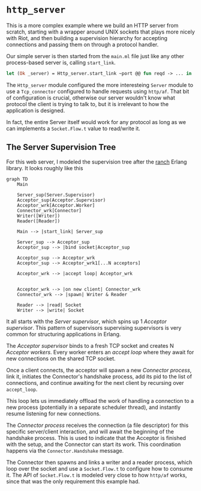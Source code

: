 # `http_server`

This is a more complex example where we build an HTTP server from scratch,
starting with a wrapper around UNIX sockets that plays more nicely with Riot,
and then building a supervision hierarchy for accepting connections and passing
them on through a protocol handler.

Our simple server is then started from the `main.ml` file just like any other process-based server is, calling `start_link`.

```ocaml
let (Ok _server) = Http_server.start_link ~port @@ fun reqd -> ... in
```

The `Http_server` module configured the more interesteing `Server` module to use a `Tcp_connector` configured to handle requests using `http/af`. That bit of configuration is crucial, otherwise our server wouldn't know what protocol the client is trying to talk to, but it is irrelevant to how the application is designed.

In fact, the entire Server itself would work for any protocol as long as we can
implements a `Socket.Flow.t` value to read/write it.

## The Server Supervision Tree

For this web server, I modeled the supervision tree after the [ranch][ranch]
Erlang library. It looks roughly like this

```mermaid
graph TD
    Main

    Server_sup(Server.Supervisor)
    Acceptor_sup(Acceptor.Supervisor)
    Acceptor_wrk[Acceptor.Worker]
    Connector_wrk[Connector]
    Writer([Writer])
    Reader([Reader])

    Main --> |start_link| Server_sup

    Server_sup --> Acceptor_sup
    Acceptor_sup --> |bind socket|Acceptor_sup

    Acceptor_sup --> Acceptor_wrk
    Acceptor_sup --> Acceptor_wrk1[...N acceptors]

    Acceptor_wrk --> |accept loop| Acceptor_wrk
    

    Acceptor_wrk --> |on new client| Connector_wrk
    Connector_wrk --> |spawn| Writer & Reader

    Reader --> |read| Socket
    Writer --> |write| Socket
```

It all starts with the _Server supervisor_, which spins up 1 _Acceptor supervisor_.
This pattern of supervisors supervising supervisors is very common for structuring applications in Erlang.

The _Acceptor supervisor_ binds to a fresh TCP socket and creates N _Acceptor
workers_. Every worker enters an _accept loop_ where they await for new
connections on the shared TCP socket.

Once a client connects, the acceptor will spawn a new _Connector process_, link
it, initiates the Connector's handshake process, add its pid to the list of
connections, and continue awaiting for the next client by recursing over
`accept_loop`.

This loop lets us immediately offload the work of handling a connection to a
new process (potentially in a separate scheduler thread), and instantly resume
listening for new connections.

The _Connector process_ receives the connection (a file descriptor) for this
specific server/client interaction, and will await the beginning of the
handshake process. This is used to indicate that the Acceptor is finished with
the setup, and the Connector can start its work. This coordination happens via
the `Connector.Handshake` message.

The Connector then spawns and links a writer and a reader process, which loop
over the socket and use a `Socket.Flow.t` to configure how to consume it. The
API of `Socket.Flow.t` is modeled very close to how `http/af` works, since that
was the only requirement this example had. 


[ranch]: https://github.com/ninenines/ranch
